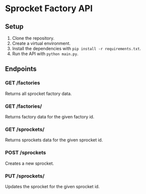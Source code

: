 # Sprocket Factory API

## Setup

1. Clone the repository.
2. Create a virtual environment.
3. Install the dependencies with `pip install -r requirements.txt`.
4. Run the API with `python main.py`.

## Endpoints

### GET /factories

Returns all sprocket factory data.

### GET /factories/<id>

Returns factory data for the given factory id.

### GET /sprockets/<id>

Returns sprockets data for the given sprocket id.

### POST /sprockets

Creates a new sprocket. 

### PUT /sprockets/<id>

Updates the sprocket for the given sprocket id.